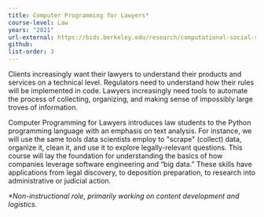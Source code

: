 ```yaml
---
title: Computer Programming for Lawyers*
course-level: Law
years: "2021"
url-external: https://bids.berkeley.edu/research/computational-social-science-training-program
github:
list-order: 3
---
```


Clients increasingly want their lawyers to understand their products and services on a technical level. Regulators need to understand how their rules will be implemented in code. Lawyers increasingly need tools to automate the process of collecting, organizing, and making sense of impossibly large troves of information.

Computer Programming for Lawyers introduces law students to the Python programming language with an emphasis on text analysis. For instance, we will use the same tools data scientists employ to "scrape" (collect) data, organize it, clean it, and use it to explore legally-relevant questions. This course will lay the foundation for understanding the basics of how companies leverage software engineering and “big data.” These skills have applications from legal discovery, to deposition preparation, to research into administrative or judicial action.

<em>*Non-instructional role, primarily working on content development and logistics.</em>

